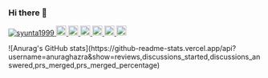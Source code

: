 ### Hi there 👋

<p align="left">
  <a href="https://github.com/syunta1999/syunta1999/">
    <img src="https://komarev.com/ghpvc/?username=syunta1999" alt="syunta1999" />
  </a>
  <a href="http://twitter.com/syunta1999">
    <img height="20" src="https://img.shields.io/twitter/follow/syunta1999?label=Twitter&logo=twitter&style=flat" />
  </a>
  <a href="https://github.com/syunta1999">
    <img height="20" src="https://img.shields.io/github/followers/syunta1999?label=follow&logo=github&style=flat" />
  </a>
  <a href="https://www.reddit.com/user/syunta1999">
    <img height="20" src="https://img.shields.io/reddit/user-karma/combined/syunta1999?label=Reddit&logo=reddit&style=flat" />
  </a>
  <a href="https://stackoverflow.com/users/5720201/syunta1999">
    <img height="20" src="https://img.shields.io/stackexchange/stackoverflow/r/5720201?label=StackOverflow&logo=stack-overflow&style=flat" />
  </a>
  <a href="http://qiita.com/syunta1999">
    <img height="20" src="https://qiita-badge.apiapi.app/s/syunta1999/posts.svg" />
  </a>
  <//qiita.com/syunta1999">
    <img height="20" src="https://qiita-badge.apiapi.app/s/syunta1999/contributions.svg" />
  </a>
</p>
![Anurag's GitHub stats](https://github-readme-stats.vercel.app/api?username=anuraghazra&show=reviews,discussions_started,discussions_answered,prs_merged,prs_merged_percentage)
